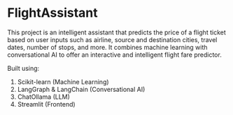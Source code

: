 # FlightAssistant

This project is an intelligent assistant that predicts the price of a flight ticket based on user inputs such as airline, source and destination cities, travel dates, number of stops, and more. It combines machine learning with conversational AI to offer an interactive and intelligent flight fare predictor.

Built using:
1. Scikit-learn (Machine Learning)
2. LangGraph & LangChain (Conversational AI)
3. ChatOllama (LLM)
4. Streamlit (Frontend)
